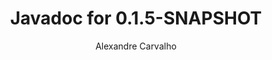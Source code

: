 ---
title: Javadoc for 0.1.5-SNAPSHOT
author: Alexandre Carvalho
menu_title: 0.1.5-SNAPSHOT
category: javadoc_docs
layout: iframe
iframe_url: /docs/0.1.5-SNAPSHOT/site/apidocs/index.html
order: 2
---